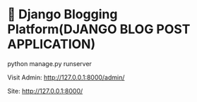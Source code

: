 # 📝 Django Blogging Platform(DJANGO BLOG POST APPLICATION)










python manage.py runserver

Visit
Admin: http://127.0.0.1:8000/admin/

Site: http://127.0.0.1:8000/


